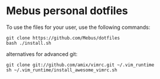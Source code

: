 Mebus personal dotfiles
=======================

To use the files for your user, use the following commands:

```
git clone https://github.com/Mebus/dotfiles
bash ./install.sh
```

alternatives for advanced git:

```
git clone git://github.com/amix/vimrc.git ~/.vim_runtime
sh ~/.vim_runtime/install_awesome_vimrc.sh
```

